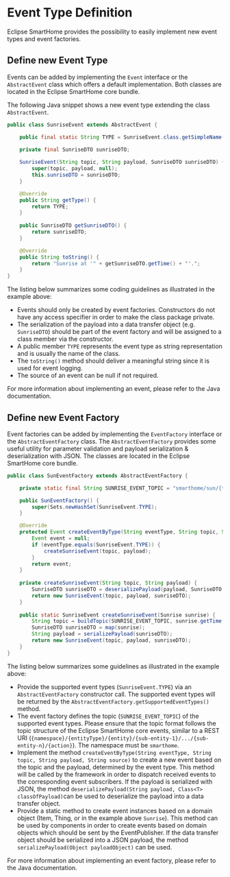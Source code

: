# Event Type Definition

Eclipse SmartHome provides the possibility to easily implement new event types and event factories. 

## Define new Event Type

Events can be added by implementing the `Event` interface or the `AbstractEvent` class which offers a default implementation. Both classes are located in the Eclipse SmartHome core bundle. 

The following Java snippet shows a new event type extending the class `AbstractEvent`.

```java
public class SunriseEvent extends AbstractEvent {

    public final static String TYPE = SunriseEvent.class.getSimpleName();
    
    private final SunriseDTO sunriseDTO;

    SunriseEvent(String topic, String payload, SunriseDTO sunriseDTO) {
        super(topic, payload, null);
        this.sunriseDTO = sunriseDTO;
    }

    @Override
    public String getType() {
        return TYPE;
    }
    
    public SunriseDTO getSunriseDTO() {
        return sunriseDTO;
    }

    @Override
    public String toString() {
        return "Sunrise at '" + getSunriseDTO.getTime() + "'.";
    }
}
```

The listing below summarizes some coding guidelines as illustrated in the example above:
- Events should only be created by event factories. Constructors do not have any access specifier in order to make the class package private.
- The serialization of the payload into a data transfer object (e.g. `SunriseDTO`) should be part of the event factory and will be assigned to a class member via the constructor. 
- A public member `TYPE` represents the event type as string representation and is usually the name of the class.
- The `toString()` method should deliver a meaningful string since it is used for event logging.
- The source of an event can be null if not required.

For more information about implementing an event, please refer to the Java documentation.

## Define new Event Factory
Event factories can be added by implementing the `EventFactory` interface or the `AbstractEventFactory` class. The `AbstractEventFactory` provides some useful utility for parameter validation and payload serialization & deserialization with JSON. The classes are located in the Eclipse SmartHome core bundle.

```java 
public class SunEventFactory extends AbstractEventFactory {

    private static final String SUNRISE_EVENT_TOPIC = "smarthome/sun/{time}/sunrise";

    public SunEventFactory() {
        super(Sets.newHashSet(SunriseEvent.TYPE);
    }

    @Override
    protected Event createEventByType(String eventType, String topic, String payload, String source) throws Exception {
        Event event = null;
        if (eventType.equals(SunriseEvent.TYPE)) {
			createSunriseEvent(topic, payload);
        } 
        return event;
    }
    
    private createSunriseEvent(String topic, String payload) {
    	SunriseDTO sunriseDTO = deserializePayload(payload, SunriseDTO.class);
        return new SunriseEvent(topic, payload, sunriseDTO);
    }
    
    public static SunriseEvent createSunriseEvent(Sunrise sunrise) {
        String topic = buildTopic(SUNRISE_EVENT_TOPIC, sunrise.getTime());
        SunriseDTO sunriseDTO = map(sunrise);
        String payload = serializePayload(sunriseDTO);
        return new SunriseEvent(topic, payload, sunriseDTO);
    }
}
```
The listing below summarizes some guidelines as illustrated in the example above:

- Provide the supported event types (`SunriseEvent.TYPE`) via an `AbstractEventFactory` constructor call. The supported event types will be returned by the `AbstractEventFactory.getSupportedEventTypes()` method. 
- The event factory defines the topic (`SUNRISE_EVENT_TOPIC`) of the supported event types. Please ensure that the topic format follows the topic structure of the Eclipse SmartHome core events, similar to a REST URI (`{namespace}/{entityType}/{entity}/{sub-entity-1}/.../{sub-entity-n}/{action}`). The namespace must be `smarthome`.
- Implement the method `createEventByType(String eventType, String topic, String payload, String source)` to create a new event based on the topic and the payload, determined by the event type. This method will be called by the framework in order to dispatch received events to the corresponding event subscribers. If the payload is serialized with JSON, the method `deserializePayload(String payload, Class<T> classOfPayload)`can be used to deserialize the payload into a data transfer object. 
- Provide a static method to create event instances based on a  domain object (Item, Thing, or in the example above `Sunrise`).  This method can be used by components in order to create events based on domain objects which should be sent by the EventPublisher. If the data transfer object should be serialized into a JSON payload, the method `serializePayload(Object payloadObject)` can be used. 

For more information about implementing an event factory, please refer to the Java documentation.